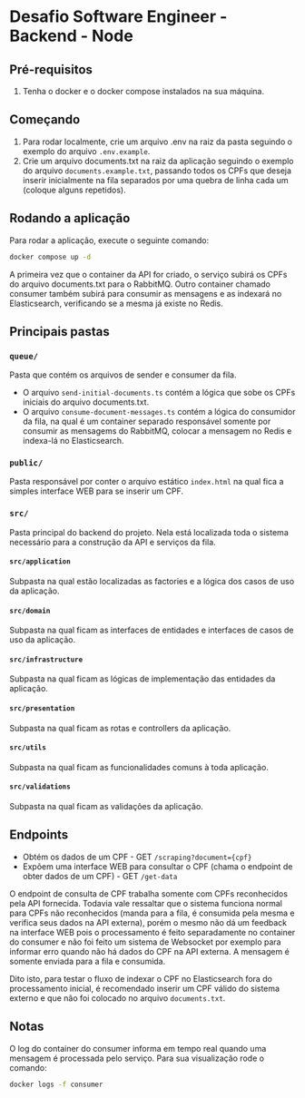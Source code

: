 # Desafio Software Engineer - Backend - Node

## Pré-requisitos

1. Tenha o docker e o docker compose instalados na sua máquina.

## Começando

1. Para rodar localmente, crie um arquivo .env na raiz da pasta seguindo o exemplo do arquivo `.env.example`.
2. Crie um arquivo documents.txt na raiz da aplicação seguindo o exemplo do arquivo `documents.example.txt`, passando todos os CPFs que deseja inserir inicialmente na fila separados por uma quebra de linha cada um (coloque alguns repetidos).

## Rodando a aplicação

Para rodar a aplicação, execute o seguinte comando:

```bash
docker compose up -d
```

A primeira vez que o container da API for criado, o serviço subirá os CPFs do arquivo documents.txt para o RabbitMQ.
Outro container chamado consumer também subirá para consumir as mensagens e as indexará no Elasticsearch, verificando se a mesma já existe no Redis.

## Principais pastas

### `queue/`

Pasta que contém os arquivos de sender e consumer da fila.

-   O arquivo `send-initial-documents.ts` contém a lógica que sobe os CPFs iniciais do arquivo documents.txt.
-   O arquivo `consume-document-messages.ts` contém a lógica do consumidor da fila, na qual é um container separado responsável somente por consumir as mensagems do RabbitMQ, colocar a mensagem no Redis e indexa-lá no Elasticsearch.

### `public/`

Pasta responsável por conter o arquivo estático `index.html` na qual fica a simples interface WEB para se inserir um CPF.

### `src/`

Pasta principal do backend do projeto. Nela está localizada toda o sistema necessário para a construção da API e serviços da fila.

#### `src/application`

Subpasta na qual estão localizadas as factories e a lógica dos casos de uso da aplicação.

#### `src/domain`

Subpasta na qual ficam as interfaces de entidades e interfaces de casos de uso da aplicação.

#### `src/infrastructure`

Subpasta na qual ficam as lógicas de implementação das entidades da aplicação.

#### `src/presentation`

Subpasta na qual ficam as rotas e controllers da aplicação.

#### `src/utils`

Subpasta na qual ficam as funcionalidades comuns à toda aplicação.

#### `src/validations`

Subpasta na qual ficam as validações da aplicação.

## Endpoints

-   Obtém os dados de um CPF - GET `/scraping?document={cpf}`
-   Expõem uma interface WEB para consultar o CPF (chama o endpoint de obter dados de um CPF) - GET `/get-data`

O endpoint de consulta de CPF trabalha somente com CPFs reconhecidos pela API fornecida. Todavia vale ressaltar que o sistema funciona normal para CPFs não reconhecidos (manda para a fila, é consumida pela mesma e verifica seus dados na API externa), porém o mesmo não dá um feedback na interface WEB pois o processamento é feito separadamente no container do consumer e não foi feito um sistema de Websocket por exemplo para informar erro quando não há dados do CPF na API externa. A mensagem é somente enviada para a fila e consumida.

Dito isto, para testar o fluxo de indexar o CPF no Elasticsearch fora do processamento inicial, é recomendado inserir um CPF válido do sistema externo e que não foi colocado no arquivo `documents.txt`.

## Notas

O log do container do consumer informa em tempo real quando uma mensagem é processada pelo serviço. Para sua visualização rode o comando:

```bash
docker logs -f consumer
```
